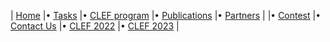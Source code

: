 | [Home](https://www.joker-project.com/clef-2024/) |• [Tasks](https://www.joker-project.com/clef-2024/tasks) |• [CLEF&nbsp;program](program) |• [Publications](https://www.joker-project.com/clef-2024/publications) |• [Partners](partners) |
|• [Contest](contest) |• [Contact&nbsp;Us](contact) |• [CLEF&nbsp;2022](https://www.joker-project.com/clef-2022/EN/project) |• [CLEF&nbsp;2023](https://www.joker-project.com/clef-2023/) |
